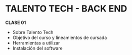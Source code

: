 # TALENTO TECH - BACK END 

**CLASE 01**

* Sobre Talento Tech
* Objetivo del curso y lineamientos de cursada
* Herramientas a utilizar
* Instalación del software


